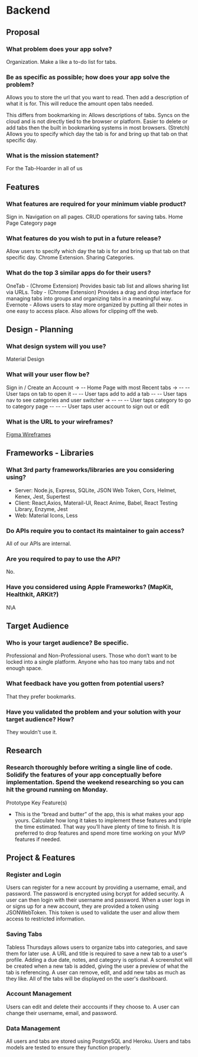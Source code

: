 # Backend

## Proposal

### What problem does your app solve?

Organization. Make a like a to-do list for tabs.

### Be as specific as possible; how does your app solve the problem?

Allows you to store the url that you want to read.
Then add a description of what it is for.
This will reduce the amount open tabs needed.

This differs from bookmarking in:
Allows descriptions of tabs.
Syncs on the cloud and is not directly tied to the browser or platform.
Easier to delete or add tabs then the built in bookmarking systems in most browsers.
(Stretch) Allows you to specify which day the tab is for and bring up that tab on that specific day.

### What is the mission statement?

For the Tab-Hoarder in all of us

## Features

### What features are required for your minimum viable product?

Sign in.
Navigation on all pages.
CRUD operations for saving tabs.
Home Page
Category page

### What features do you wish to put in a future release?

Allow users to specify which day the tab is for and bring up that tab on that specific day.
Chrome Extension.
Sharing Categories.

### What do the top 3 similar apps do for their users?

OneTab - (Chrome Extension) Provides basic tab list and allows sharing list via URLs.
Toby - (Chrome Extension) Provides a drag and drop interface for managing tabs into groups and organizing tabs in a meaningful way.
Evernote - Allows users to stay more organized by putting all their notes in one easy to access place. Also allows for clipping off the web.

## Design - Planning

### What design system will you use?

Material Design

### What will your user flow be?

Sign in / Create an Account ->
-- Home Page with most Recent tabs ->
-- -- User taps on tab to open it
-- -- User taps add to add a tab
-- -- User taps nav to see categories and user switcher ->
-- -- -- User taps category to go to category page
-- -- -- User taps user account to sign out or edit

### What is the URL to your wireframes?

[Figma Wireframes](https://www.figma.com/file/FUkepkef8LqN01Eg7fjUK7/Design?node-id=0%3A1)

## Frameworks - Libraries

### What 3rd party frameworks/libraries are you considering using?

- Server: Node.js, Express, SQLite, JSON Web Token, Cors, Helmet, Kenex, Jest, Supertest
- Client: React,Axios, Materail-UI, React Anime, Babel, React Testing Library, Enzyme, Jest
- Web: Material Icons, Less

### Do APIs require you to contact its maintainer to gain access?

All of our APIs are internal.

### Are you required to pay to use the API?

No.

### Have you considered using Apple Frameworks? (MapKit, Healthkit, ARKit?)

N\A

## Target Audience

### Who is your target audience? Be specific.

Professional and Non-Professional users.
Those who don’t want to be locked into a single platform.
Anyone who has too many tabs and not enough space.

### What feedback have you gotten from potential users?

That they prefer bookmarks.

### Have you validated the problem and your solution with your target audience? How?

They wouldn't use it.

## Research

### Research thoroughly before writing a single line of code. Solidify the features of your app conceptually before implementation. Spend the weekend researching so you can hit the ground running on Monday.

Prototype Key Feature(s)

- This is the “bread and butter” of the app, this is what makes your app yours. Calculate how long it takes to implement these features and triple the time estimated. That way you’ll have plenty of time to finish. It is preferred to drop features and spend more time working on your MVP features if needed.

## Project & Features

### Register and Login

Users can register for a new account by providing a username, email, and password. The password is encrypted using bcrypt for added security. A user can then login with their username and password. When a user logs in or signs up for a new account, they are provided a token using JSONWebToken. This token is used to validate the user and allow them access to restricted information.

### Saving Tabs

Tabless Thursdays allows users to organize tabs into categories, and save them for later use. A URL and title is required to save a new tab to a user's profile. Adding a due date, notes, and category is optional. A screenshot will be created when a new tab is added, giving the user a preview of what the tab is referencing. A user can remove, edit, and add new tabs as much as they like. All of the tabs will be displayed on the user's dashboard.

### Account Management

Users can edit and delete their acccounts if they choose to. A user can change their username, email, and password.

### Data Management

All users and tabs are stored using PostgreSQL and Heroku. Users and tabs models are tested to ensure they function properly.
